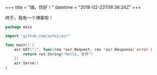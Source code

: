+++
title = "嗨，你好！"
datetime = "2018-02-23T08:36:24Z"
+++

终于，我有一个博客啦！

```go
package main

import "github.com/aofei/air"

func main() {
	air.GET("/", func(req *air.Request, res *air.Response) error {
		return res.String("Hello, 世界")
	})
	air.Serve()
}
```
